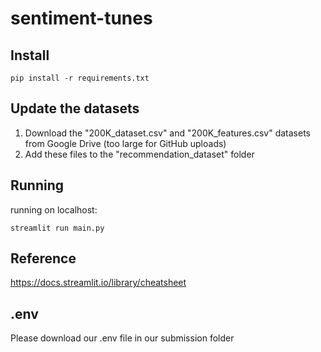 # sentiment-tunes
 
## Install

```shell script
pip install -r requirements.txt
```
## Update the datasets
1. Download the "200K_dataset.csv" and "200K_features.csv" datasets from Google Drive (too large for GitHub uploads)
2. Add these files to the "recommendation_dataset" folder

## Running 
running on localhost:
```shell script
streamlit run main.py
```

## Reference
https://docs.streamlit.io/library/cheatsheet

## .env
Please download our .env file in our submission folder